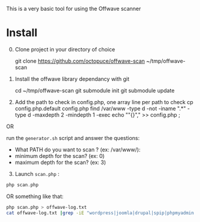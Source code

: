 This is a very basic tool for using the Offwave scanner

Install
=======

0. Clone project in your directory of choice

    git clone https://github.com/octopuce/offwave-scan ~/tmp/offwave-scan

1. Install the offwave library dependancy with git

    cd ~/tmp/offwave-scan
	git submodule init
	git submodule update

2. Add the path to check in config.php, one array line per path to check
   cp config.php.default config.php
   find /var/www -type d -not -iname "\.*" -type d -maxdepth 2 -mindepth 1 -exec echo "\"{}\"," >> config.php \;

OR

run the `generator.sh` script and answer the questions:
* What PATH do you want to scan ? (ex: /var/www/):
* minimum depth for the scan? (ex: 0)
* maximum depth for the scan? (ex: 3)

3. Launch `scan.php` :

```php
php scan.php
```

OR something like that:

```bash
php scan.php > offwave-log.txt
cat offwave-log.txt |grep -iE "wordpress|joomla|drupal|spip|phpmyadmin|phpbb"
```

